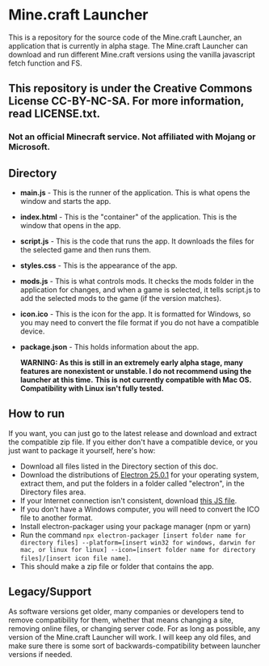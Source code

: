 # Mine.craft Launcher
This is a repository for the source code of the Mine.craft Launcher, an application that is currently in alpha stage. The Mine.craft Launcher can download and run different Mine.craft versions using the vanilla javascript fetch function and FS. 
## This repository is under the Creative Commons License CC-BY-NC-SA. For more information, read LICENSE.txt. 
### Not an official Minecraft service. Not affiliated with Mojang or Microsoft.
## Directory
- **main.js** - This is the runner of the application. This is what opens the window and starts the app.
- **index.html** - This is the "container" of the application. This is the window that opens in the app.
- **script.js** - This is the code that runs the app. It downloads the files for the selected game and then runs them. 
- **styles.css** - This is the appearance of the app.
- **mods.js** - This is what controls mods. It checks the mods folder in the application for changes, and when a game is selected, it tells script.js to add the selected mods to the game (if the version matches).
- **icon.ico** - This is the icon for the app. It is formatted for Windows, so you may need to convert the file format if you do not have a compatible device.
- **package.json** - This holds information about the app. 
  
  **WARNING: As this is still in an extremely early alpha stage, many features are nonexistent or unstable. I do not recommend using the launcher at this time.**
  **This is not currently compatible with Mac OS. Compatibility with Linux isn't fully tested.**
## How to run
If you want, you can just go to the latest release and download and extract the compatible zip file. If you either don't have a compatible device, or you just want to package it yourself, here's how: 
- Download all files listed in the Directory section of this doc.
- Download the distributions of [Electron 25.0.1](https://github.com/electron/electron/releases/tag/v25.0.1) for your operating system, extract them, and put the folders in a folder called "electron", in the Directory files area.
- If your Internet connection isn't consistent, download [this JS file](https://ocean-os.github.io/mc-assets/versions.js).
- If you don't have a Windows computer, you will need to convert the ICO file to another format.
- Install electron-packager using your package manager (npm or yarn)
- Run the command `npx electron-packager [insert folder name for directory files] --platform=[insert win32 for windows, darwin for mac, or linux for linux] --icon=[insert folder name for directory files]/[insert icon file name]`.
- This should make a zip file or folder that contains the app. 
## Legacy/Support
As software versions get older, many companies or developers tend to remove compatibility for them, whether that means changing a site, removing online files, or changing server code. For as long as possible, any version of the Mine.craft Launcher will work. I will keep any old files, and make sure there is some sort of backwards-compatibility between launcher versions if needed. 
